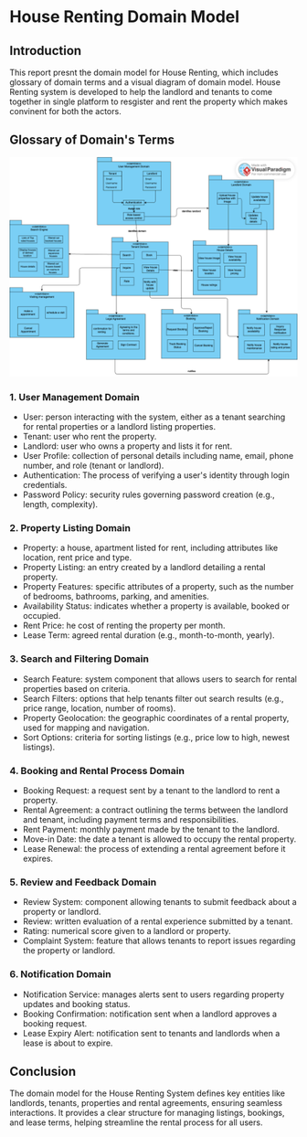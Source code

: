 # House Renting Domain Model

## Introduction 

This report presnt the domain model for House Renting, which includes glossary of domain terms and a visual diagram of domain model. House Renting system is developed to help the landlord and tenants to come together in single platform to resgister and rent the property which makes convinent for both the actors. 

## Glossary of Domain's Terms

![Interaction Diagram](assets/Domain_Model.png)  

### **1. User Management Domain**  

- User: person interacting with the system, either as a tenant searching for rental properties or a landlord listing properties.  
- Tenant: user who rent the property.  
- Landlord: user who owns a property and lists it for rent.  
- User Profile: collection of personal details including name, email, phone number, and role (tenant or landlord).  
- Authentication: The process of verifying a user's identity through login credentials.  
- Password Policy: security rules governing password creation (e.g., length, complexity).  

### 2. Property Listing Domain  

- Property: a house, apartment listed for rent, including attributes like location, rent price and type.  
- Property Listing: an entry created by a landlord detailing a rental property.  
- Property Features: specific attributes of a property, such as the number of bedrooms, bathrooms, parking, and amenities.  
- Availability Status: indicates whether a property is available, booked or occupied.  
- Rent Price: he cost of renting the property per month.  
- Lease Term: agreed rental duration (e.g., month-to-month, yearly).  

### 3. Search and Filtering Domain  

- Search Feature: system component that allows users to search for rental properties based on criteria.  
- Search Filters: options that help tenants filter out search results (e.g., price range, location, number of rooms).  
- Property Geolocation: the geographic coordinates of a rental property, used for mapping and navigation.  
- Sort Options: criteria for sorting listings (e.g., price low to high, newest listings).

### 4. Booking and Rental Process Domain  

- Booking Request: a request sent by a tenant to the landlord to rent a property.  
- Rental Agreement: a contract outlining the terms between the landlord and tenant, including payment terms and responsibilities.  
- Rent Payment: monthly payment made by the tenant to the landlord.   
- Move-in Date: the date a tenant is allowed to occupy the rental property.  
- Lease Renewal: the process of extending a rental agreement before it expires.  

### 5. Review and Feedback Domain  

- Review System: component allowing tenants to submit feedback about a property or landlord.  
- Review: written evaluation of a rental experience submitted by a tenant.  
- Rating: numerical score given to a landlord or property.  
- Complaint System: feature that allows tenants to report issues regarding the property or landlord.  

### 6. Notification Domain  

- Notification Service: manages alerts sent to users regarding property updates and booking status. 
- Booking Confirmation: notification sent when a landlord approves a booking request.   
- Lease Expiry Alert: notification sent to tenants and landlords when a lease is about to expire.  

## Conclusion

The domain model for the House Renting System defines key entities like landlords, tenants, properties and rental agreements, ensuring seamless interactions. It provides a clear structure for managing listings, bookings, and lease terms, helping streamline the rental process for all users.